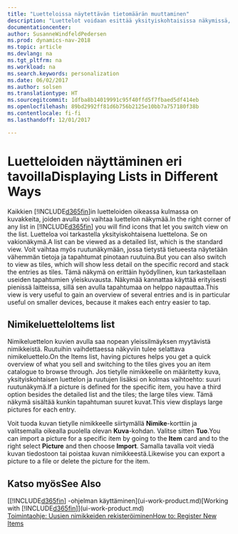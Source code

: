 ```yaml
---
title: "Luetteloissa näytettävän tietomäärän muuttaminen"
description: "Luettelot voidaan esittää yksityiskohtaisissa näkymissä, joista näet lisätietoja, tai ruutuina, joita on helppo silmäillä."
documentationcenter: 
author: SusanneWindfeldPedersen
ms.prod: dynamics-nav-2018
ms.topic: article
ms.devlang: na
ms.tgt_pltfrm: na
ms.workload: na
ms.search.keywords: personalization
ms.date: 06/02/2017
ms.author: solsen
ms.translationtype: HT
ms.sourcegitcommit: 1dfba8b14019991c95f40ffd5f7fbaed5df414eb
ms.openlocfilehash: 89bd2992ff81d6b756b2125e10bb7a757180f38b
ms.contentlocale: fi-fi
ms.lasthandoff: 12/01/2017

---
```

# <a name="displaying-lists-in-different-ways"></a><span data-ttu-id="ef2b2-103">Luetteloiden näyttäminen eri tavoilla</span><span class="sxs-lookup"><span data-stu-id="ef2b2-103">Displaying Lists in Different Ways</span></span>
<span data-ttu-id="ef2b2-104">Kaikkien [!INCLUDE[d365fin](includes/d365fin_md.md)]in luetteloiden oikeassa kulmassa on kuvakkeita, joiden avulla voi vaihtaa luettelon näkymää.</span><span class="sxs-lookup"><span data-stu-id="ef2b2-104">In the right corner of any list in [!INCLUDE[d365fin](includes/d365fin_md.md)] you will find icons that let you switch view on the list.</span></span> <span data-ttu-id="ef2b2-105">Luetteloa voi tarkastella yksityiskohtaisena luettelona. Se on vakionäkymä.</span><span class="sxs-lookup"><span data-stu-id="ef2b2-105">A list can be viewed as a detailed list, which is the standard view.</span></span> <span data-ttu-id="ef2b2-106">Voit vaihtaa myös ruutunäkymään, jossa tietystä tietueesta näytetään vähemmän tietoja ja tapahtumat pinotaan ruutuina.</span><span class="sxs-lookup"><span data-stu-id="ef2b2-106">But you can also switch to view as tiles, which will show less detail on the specific record and stack the entries as tiles.</span></span> <span data-ttu-id="ef2b2-107">Tämä näkymä on erittäin hyödyllinen, kun tarkastellaan useiden tapahtumien yleiskuvausta. Näkymää kannattaa käyttää erityisesti pienissä laitteissa, sillä sen avulla tapahtumaa on helppo napauttaa.</span><span class="sxs-lookup"><span data-stu-id="ef2b2-107">This view is very useful to gain an overview of several entries and is in particular useful on smaller devices, because it makes each entry easier to tap.</span></span>

## <a name="items-list"></a><span data-ttu-id="ef2b2-108">Nimikeluettelo</span><span class="sxs-lookup"><span data-stu-id="ef2b2-108">Items list</span></span>
<span data-ttu-id="ef2b2-109">Nimikeluettelon kuvien avulla saa nopean yleissilmäyksen myytävistä nimikkeistä. Ruutuihin vaihdettaessa näkyviin tulee selattava nimikeluettelo.</span><span class="sxs-lookup"><span data-stu-id="ef2b2-109">On the Items list, having pictures helps you get a quick overview of what you sell and switching to the tiles gives you an item catalogue to browse through.</span></span> <span data-ttu-id="ef2b2-110">Jos tietylle nimikkeelle on määritetty kuva, yksityiskohtaisen luettelon ja ruutujen lisäksi on kolmas vaihtoehto: suuri ruutunäkymä.</span><span class="sxs-lookup"><span data-stu-id="ef2b2-110">If a picture is defined for the specific item, you have a third option besides the detailed list and the tiles; the large tiles view.</span></span> <span data-ttu-id="ef2b2-111">Tämä näkymä sisältää kunkin tapahtuman suuret kuvat.</span><span class="sxs-lookup"><span data-stu-id="ef2b2-111">This view displays large pictures for each entry.</span></span>

<span data-ttu-id="ef2b2-112">Voit tuoda kuvan tietylle nimikkeelle siirtymällä **Nimike**-korttiin ja valitsemalla oikealla puolella olevan **Kuva**-kohdan. Valitse sitten **Tuo**.</span><span class="sxs-lookup"><span data-stu-id="ef2b2-112">You can import a picture for a specific item by going to the **Item** card and to the right select **Picture** and then choose **Import**.</span></span> <span data-ttu-id="ef2b2-113">Samalla tavalla voit viedä kuvan tiedostoon tai poistaa kuvan nimikkeestä.</span><span class="sxs-lookup"><span data-stu-id="ef2b2-113">Likewise you can export a picture to a file or delete the picture for the item.</span></span>  

## <a name="see-also"></a><span data-ttu-id="ef2b2-114">Katso myös</span><span class="sxs-lookup"><span data-stu-id="ef2b2-114">See Also</span></span>
<span data-ttu-id="ef2b2-115">[[!INCLUDE[d365fin](includes/d365fin_md.md)] -ohjelman käyttäminen](ui-work-product.md)</span><span class="sxs-lookup"><span data-stu-id="ef2b2-115">[Working with [!INCLUDE[d365fin](includes/d365fin_md.md)]](ui-work-product.md)</span></span>  
[<span data-ttu-id="ef2b2-116">Toimintaohje: Uusien nimikkeiden rekisteröiminen</span><span class="sxs-lookup"><span data-stu-id="ef2b2-116">How to: Register New Items</span></span>](inventory-how-register-new-items.md)  

